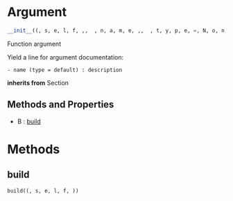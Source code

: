 # Argument



``` python
__init__((, s, e, l, f, ,,  , n, a, m, e, ,,  , t, y, p, e, =, N, o, n, e, ,,  , d, e, f, a, u, l, t, =, N, o, n, e, ,,  , d, e, s, c, r, i, p, t, i, o, n, =, N, o, n, e, ))
```

Function argument

Yield a line for argument documentation:
```
- name (type = default) : description
```




**inherits from** Section 

## Methods and Properties
- B : [build](#build) 

# Methods

## build

``` python
build((, s, e, l, f, ))
```





